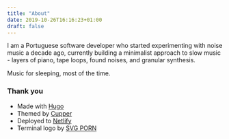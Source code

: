 ```yaml
---
title: "About"
date: 2019-10-26T16:16:23+01:00
draft: false
---
```


I am a Portuguese software developer who started experimenting with noise music
a decade ago, currently building a minimalist approach to slow music -
layers of piano, tape loops, found noises, and granular synthesis.

Music for sleeping, most of the time.

### Thank you

* Made with [Hugo](https://gohugo.io/)
* Themed by [Cupper](https://github.com/zwbetz-gh/cupper-hugo-theme)
* Deployed to [Netlify](https://www.netlify.com/)
* Terminal logo by [SVG PORN](https://svgporn.com/)
